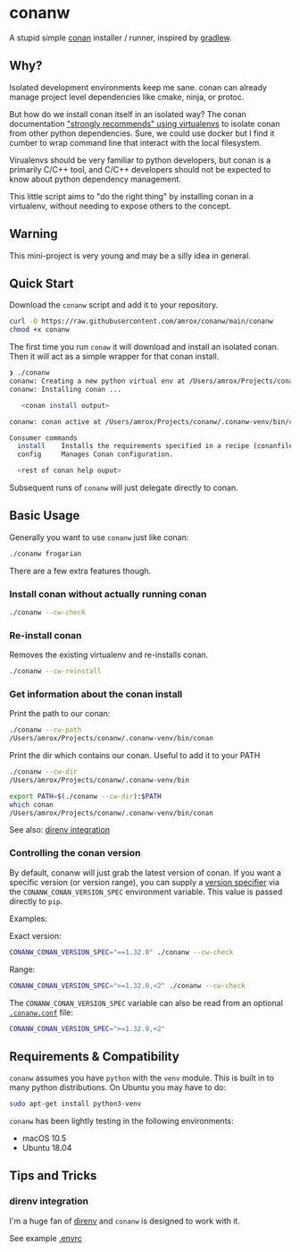 # conanw

A stupid simple [conan](https://conan.io) installer / runner, inspired by [gradlew](https://docs.gradle.org/current/userguide/gradle_wrapper.html).

## Why?

Isolated development environments keep me sane. conan can already manage project level dependencies like cmake, ninja, or protoc.

But how do we install conan itself in an isolated way? The conan documentation ["strongly recommends" using virtualenvs](https://docs.conan.io/en/latest/installation.html) to isolate conan from other python dependencies. Sure, we could use docker but I find it cumber to wrap command line that interact with the local filesystem.

Virualenvs should be very familiar to python developers, but conan is a primarily C/C++ tool, and C/C++ developers should not be expected to know about python dependency management.

This little script aims to "do the right thing" by installing conan in a virtualenv, without needing to expose others to the concept.

## Warning

This mini-project is very young and may be a silly idea in general.

## Quick Start

Download the `conanw` script and add it to your repository.

```bash
curl -O https://raw.githubusercontent.com/amrox/conanw/main/conanw 
chmod +x conanw
```

The first time you run `conaw` it will download and install an isolated conan. Then it will act as a simple wrapper for that conan install.

```bash
❯ ./conanw                                                                                                                                                                                 ~/Projects/conanw
conanw: Creating a new python virtual env at /Users/amrox/Projects/conanw/.conanw-venv
conanw: Installing conan ...

   <conan install output>

conanw: conan active at /Users/amrox/Projects/conanw/.conanw-venv/bin/conan

Consumer commands
  install    Installs the requirements specified in a recipe (conanfile.py or conanfile.txt).
  config     Manages Conan configuration.

  <rest of conan help ouput>
```

Subsequent runs of `conanw` will just delegate directly to conan.

## Basic Usage

Generally you want to use `conanw` just like conan:

```bash
./conanw frogarian
```

There are a few extra features though.

### Install conan without actually running conan

```bash
./conanw --cw-check
```

### Re-install conan

Removes the existing virtualenv and re-installs conan.

```bash
./conanw --cw-reinstall
```

### Get information about the conan install

Print the path to our conan:

```bash
./conanw --cw-path
/Users/amrox/Projects/conanw/.conanw-venv/bin/conan
```

Print the dir which contains our conan. Useful to add it to your PATH

```bash
./conanw --cw-dir
/Users/amrox/Projects/conanw/.conanw-venv/bin
```

```bash
export PATH=$(./conanw --cw-dir):$PATH
which conan
/Users/amrox/Projects/conanw/.conanw-venv/bin/conan
```

See also: [direnv integration](#direnv-integration)

### Controlling the conan version

By default, conanw will just grab the latest version of conan. If you want a specific version (or version range), you can supply a [version specifier](https://www.python.org/dev/peps/pep-0440/#version-specifiers) via the `CONANW_CONAN_VERSION_SPEC` environment variable. This value is passed directly to `pip`.

Examples:

Exact version:

```bash
CONANW_CONAN_VERSION_SPEC="==1.32.0" ./conanw --cw-check
```

Range:

```bash
CONANW_CONAN_VERSION_SPEC=">=1.32.0,<2" ./conanw --cw-check
```

The `CONANW_CONAN_VERSION_SPEC` variable can also be read from an optional [`.conanw.conf`](examples/conf/.conanw.conf) file:

```bash
CONANW_CONAN_VERSION_SPEC=">=1.32.0,<2"
```

## Requirements & Compatibility

`conanw` assumes you have `python` with the `venv` module. This is built in to many python distributions. On Ubuntu you may have to do:

```bash
sudo apt-get install python3-venv
```

`conanw` has been lightly testing in the following environments:

- macOS 10.5
- Ubuntu 18.04

## Tips and Tricks

### direnv integration

I'm a huge fan of [direnv](https://direnv.net) and `conanw` is designed to work with it.

See example [.envrc](examples/direnv/.envrc)
